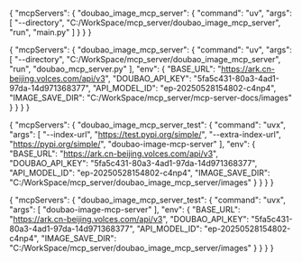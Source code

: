 {
  "mcpServers": {
    "doubao_image_mcp_server": {
      "command": "uv",
      "args": [
        "--directory",
        "C:/WorkSpace/mcp_server/doubao_image_mcp_server",
        "run",
        "main.py"
      ]
    }
  }
}

{
  "mcpServers": {
    "doubao_image_mcp_server": {
      "command": "uv",
      "args": [
        "--directory",
        "C:/WorkSpace/mcp_server/doubao_image_mcp_server",
        "run",
        "doubao_mcp_server.py"
      ],
      "env": {
        "BASE_URL": "https://ark.cn-beijing.volces.com/api/v3",
        "DOUBAO_API_KEY": "5fa5c431-80a3-4ad1-97da-14d971368377",
        "API_MODEL_ID": "ep-20250528154802-c4np4",
        "IMAGE_SAVE_DIR": "C:/WorkSpace/mcp_server/mcp-server-docs/images"
      }
    }
  }
}

{
  "mcpServers": {
    "doubao_image_mcp_server_test": {
      "command": "uvx",
      "args": [
        "--index-url", "https://test.pypi.org/simple/",
        "--extra-index-url", "https://pypi.org/simple/",
        "doubao-image-mcp-server"
      ],
      "env": {
        "BASE_URL": "https://ark.cn-beijing.volces.com/api/v3",
        "DOUBAO_API_KEY": "5fa5c431-80a3-4ad1-97da-14d971368377",
        "API_MODEL_ID": "ep-20250528154802-c4np4",
        "IMAGE_SAVE_DIR": "C:/WorkSpace/mcp_server/doubao_image_mcp_server/images"
      }
    }
  }
}

{
  "mcpServers": {
    "doubao_image_mcp_server_test": {
      "command": "uvx",
      "args": [
        "doubao-image-mcp-server"
      ],
      "env": {
        "BASE_URL": "https://ark.cn-beijing.volces.com/api/v3",
        "DOUBAO_API_KEY": "5fa5c431-80a3-4ad1-97da-14d971368377",
        "API_MODEL_ID": "ep-20250528154802-c4np4",
        "IMAGE_SAVE_DIR": "C:/WorkSpace/mcp_server/doubao_image_mcp_server/images"
      }
    }
  }
}